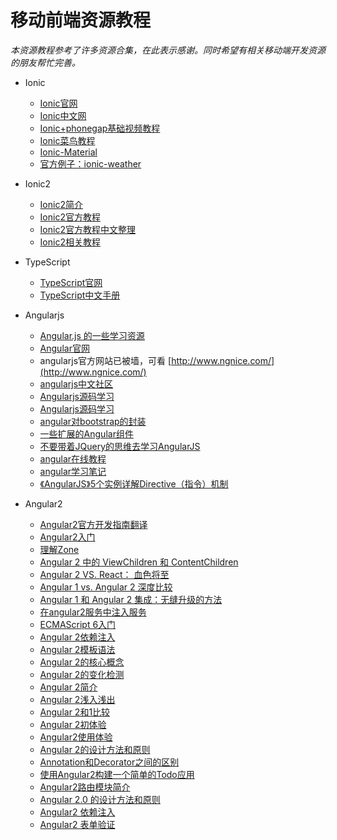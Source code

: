 # 移动前端资源教程

*本资源教程参考了许多资源合集，在此表示感谢。同时希望有相关移动端开发资源的朋友帮忙完善。*


- Ionic
	- [Ionic官网](http://www.ionicframework.com/)
	- [Ionic中文网](http://www.ionic.wang/)
	- [Ionic+phonegap基础视频教程](http://bbs.phonegap100.com/thread-2047-1-1.html)
	- [Ionic菜鸟教程](http://www.runoob.com/ionic/ionic-tutorial.html)
	- [Ionic-Material](https://github.com/zachfitz/Ionic-Material)
	- [官方例子：ionic-weather](https://github.com/driftyco/ionic-weather)

- Ionic2
	- [Ionic2简介](http://ionic.io/2)
	- [Ionic2官方教程](http://ionicframework.com/docs/v2/)
	- [Ionic2官方教程中文整理](https://github.com/Raineye/ionic2)
	- [Ionic2相关教程](http://my.oschina.net/boogoogle/blog?catalog=3408736)

- TypeScript
	- [TypeScript官网](http://www.typescriptlang.org/)
	- [TypeScript中文手册](https://davidcai1993.gitbooks.io/typescript-handbook/content/)


- Angularjs
	- [Angular.js 的一些学习资源](https://github.com/dolymood/AngularLearning)
	- [Angular官网](http://docs.angularjs.org) 
	- angularjs官方网站已被墙，可看 [http://www.ngnice.com/](http://www.ngnice.com/)
	- [angularjs中文社区](http://angularjs.cn)
	- [Angularjs源码学习](http://www.cnblogs.com/xuwenmin888/p/3739096.html)
	- [Angularjs源码学习](http://www.ifeenan.com/?c=AngularJS)
	- [angular对bootstrap的封装](http://angular-ui.github.io/bootstrap)
	- [一些扩展的Angular组件](https://github.com/angular-ui)
	- [不要带着JQuery的思维去学习AngularJS](http://www.rainweb.cn/article/angularjs-jquery.html)
	- [angular在线教程](http://each.sinaapp.com/angular/)
	- [angular学习笔记](http://www.zouyesheng.com/angular.html)
	- [《AngularJS》5个实例详解Directive（指令）机制](http://damoqiongqiu.iteye.com/blog/1917971)

- Angular2
	- [Angular2官方开发指南翻译](https://github.com/gf-rd/blog/issues/21)
	- [Angular2入门](http://www.hubwiz.com/course/5599d367a164dd0d75929c76/)
	- [理解Zone](https://github.com/kittencup/angular2-ama-cn/issues/60)
	- [Angular 2 中的 ViewChildren 和 ContentChildren](https://github.com/kittencup/angular2-ama-cn/issues/66)
	- [Angular 2 VS. React： 血色将至](http://www.zcfy.cc/article/142)
	- [Angular 1 vs. Angular 2 深度比较](http://www.oschina.net/translate/angular-1-vs-angular-2-a-high-level-comparison)
	- [Angular 1 和 Angular 2 集成：无缝升级的方法](http://www.oschina.net/translate/angular-1-and-angular-2-coexistence)
	- [在angular2服务中注入服务](http://kittencup.com/javascript/2015/11/11/%E5%9C%A8angular2%E6%9C%8D%E5%8A%A1%E4%B8%AD%E6%B3%A8%E5%85%A5%E6%9C%8D%E5%8A%A1.html)
	- [ECMAScript 6入门](http://es6.ruanyifeng.com/)
	- [Angular 2依赖注入](http://kittencup.com/javascript/2015/07/23/Angular%202%E4%B8%AD%E7%9A%84%E4%BE%9D%E8%B5%96%E6%B3%A8%E5%85%A5.html)
	- [Angular 2模板语法](http://kittencup.com/javascript/2015/07/20/Angular%202%E6%A8%A1%E6%9D%BF%E8%AF%AD%E6%B3%95.html)
	- [Angular 2的核心概念](http://kittencup.com/javascript/2015/07/17/Angular%202%E7%9A%84%E6%A0%B8%E5%BF%83%E6%A6%82%E5%BF%B5.html)
	- [Angular 2的变化检测](http://kittencup.com/javascript/2015/07/18/Angular%202%E7%9A%84%E5%8F%98%E5%8C%96%E6%A3%80%E6%B5%8B.html)
	- [Angular 2简介](http://zhuanlan.zhihu.com/FrontendMagazine/20058966)
	- [Angular 2浅入浅出](http://segmentfault.com/a/1190000002637529)
	- [Angular 2和1比较](http://www.html-js.com/article/AngularJS-mass-Angular-2-and-1x-comparison)
	- [Angular 2初体验](http://www.reqianduan.com/2758.html)
	- [Angular2使用体验](http://web.jobbole.com/83017/)
	- [Angular 2的设计方法和原则](http://blog.jobbole.com/63264/)
	- [Annotation和Decorator之间的区别](http://kittencup.com/javascript/2015/08/05/Annotation%E5%92%8CDecorator%E4%B9%8B%E9%97%B4%E7%9A%84%E5%8C%BA%E5%88%AB.html)
	- [使用Angular2构建一个简单的Todo应用](https://github.com/jnotnull/JavaScript-Sturcture/wiki/%E4%BD%BF%E7%94%A8Angular2%E6%9E%84%E5%BB%BA%E4%B8%80%E4%B8%AA%E7%AE%80%E5%8D%95%E7%9A%84Todo%E5%BA%94%E7%94%A8)
	- [Angular2路由模块简介](http://chensd.com/2015-06/Angular-New-Router.html)
	- [Angular 2.0 的设计方法和原则](http://blog.jobbole.com/63264/)
	- [Angular2 依赖注入](http://gabriel0402.github.io/2015/12/25/angular-dependency-injection/)
	- [Angular2 表单验证](http://gabriel0402.github.io/2015/12/24/angular2-form/)
